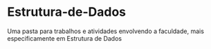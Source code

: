 # Estrutura-de-Dados

Uma pasta para trabalhos e atividades envolvendo a faculdade, mais especificamente em Estrutura de Dados
